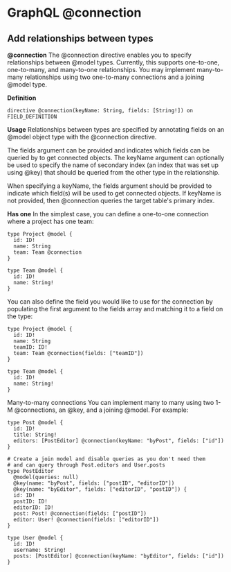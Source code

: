 # GraphQL @connection

## Add relationships between types

**@connection**
The @connection directive enables you to specify relationships between @model types. Currently, this supports one-to-one, one-to-many, and many-to-one relationships. You may implement many-to-many relationships using two one-to-many connections and a joining @model type.

**Definition**

```
directive @connection(keyName: String, fields: [String!]) on FIELD_DEFINITION
```

**Usage**
Relationships between types are specified by annotating fields on an @model object type with the @connection directive.

The fields argument can be provided and indicates which fields can be queried by to get connected objects. The keyName argument can optionally be used to specify the name of secondary index (an index that was set up using @key) that should be queried from the other type in the relationship.

When specifying a keyName, the fields argument should be provided to indicate which field(s) will be used to get connected objects. If keyName is not provided, then @connection queries the target table's primary index.

**Has one**
In the simplest case, you can define a one-to-one connection where a project has one team:

```
type Project @model {
  id: ID!
  name: String
  team: Team @connection
}

type Team @model {
  id: ID!
  name: String!
}
```

You can also define the field you would like to use for the connection by populating the first argument to the fields array and matching it to a field on the type:

```
type Project @model {
  id: ID!
  name: String
  teamID: ID!
  team: Team @connection(fields: ["teamID"])
}

type Team @model {
  id: ID!
  name: String!
}
```

Many-to-many connections
You can implement many to many using two 1-M @connections, an @key, and a joining @model. For example:

```
type Post @model {
  id: ID!
  title: String!
  editors: [PostEditor] @connection(keyName: "byPost", fields: ["id"])
}

# Create a join model and disable queries as you don't need them
# and can query through Post.editors and User.posts
type PostEditor
  @model(queries: null)
  @key(name: "byPost", fields: ["postID", "editorID"])
  @key(name: "byEditor", fields: ["editorID", "postID"]) {
  id: ID!
  postID: ID!
  editorID: ID!
  post: Post! @connection(fields: ["postID"])
  editor: User! @connection(fields: ["editorID"])
}

type User @model {
  id: ID!
  username: String!
  posts: [PostEditor] @connection(keyName: "byEditor", fields: ["id"])
}
```
